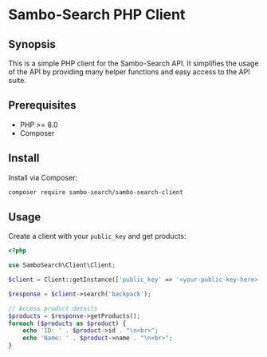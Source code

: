 # Sambo-Search PHP Client

## Synopsis

This is a simple PHP client for the Sambo-Search API. It simplifies the usage of the API by providing many
helper functions and easy access to the API suite.

## Prerequisites

* PHP >= 8.0
* Composer

## Install

Install via Composer:

```bash
composer require sambo-search/sambo-search-client
```

## Usage

Create a client with your `public_key` and get products:

```php
<?php

use SamboSearch\Client\Client;

$client = Client::getInstance(['public_key' => '<your-public-key-here>']);

$response = $client->search('backpack');

// Access product details
$products = $response->getProducts();
foreach ($products as $product) {
    echo 'ID: ' . $product->id . "\n<br>";
    echo 'Name: ' . $product->name . "\n<br>";
}
```
